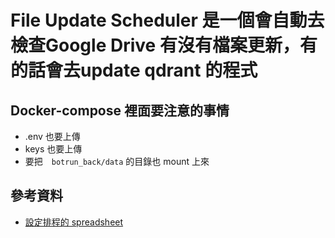 # File Update Scheduler 是一個會自動去檢查Google Drive 有沒有檔案更新，有的話會去update qdrant 的程式
## Docker-compose 裡面要注意的事情
- .env 也要上傳
- keys 也要上傳
- 要把　`botrun_back/data` 的目錄也 mount 上來 

## 參考資料
- [設定排程的 spreadsheet](https://docs.google.com/spreadsheets/d/1yxj6rtsYccq5LY9LXC6Ih6PKM_vFjFwJF5LUx3oja9I/edit?gid=0#gid=0)